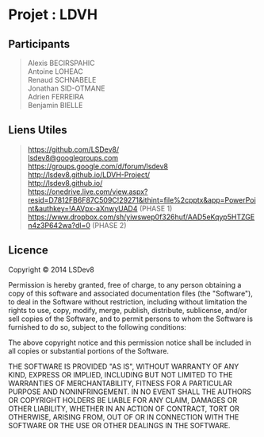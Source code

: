 Projet : LDVH
=============

Participants
------------

> Alexis BECIRSPAHIC    
> Antoine LOHEAC    
> Renaud SCHNABELE    
> Jonathan SID-OTMANE    
> Adrien FERREIRA    
> Benjamin BIELLE     

Liens Utiles
------------

> https://github.com/LSDev8/     
> lsdev8@googlegroups.com     
> https://groups.google.com/d/forum/lsdev8     
> http://lsdev8.github.io/LDVH-Project/     
> http://lsdev8.github.io/     
> https://onedrive.live.com/view.aspx?resid=D7812FB6F87C509C!29271&ithint=file%2cpptx&app=PowerPoint&authkey=!AAVpx-aXnwyUAD4 (PHASE 1)    
> https://www.dropbox.com/sh/yiwswep0f326huf/AAD5eKqyp5HTZGEn4z3P642wa?dl=0 (PHASE 2)     

Licence
-------

Copyright © 2014 LSDev8

Permission is hereby granted, free of charge, to any person obtaining a copy of this software and associated documentation files (the "Software"), to deal in the Software without restriction, including without limitation the rights to use, copy, modify, merge, publish, distribute, sublicense, and/or sell copies of the Software, and to permit persons to whom the Software is furnished to do so, subject to the following conditions:

The above copyright notice and this permission notice shall be included in all copies or substantial portions of the Software.

THE SOFTWARE IS PROVIDED "AS IS", WITHOUT WARRANTY OF ANY KIND, EXPRESS OR IMPLIED, INCLUDING BUT NOT LIMITED TO THE WARRANTIES OF MERCHANTABILITY, FITNESS FOR A PARTICULAR PURPOSE AND NONINFRINGEMENT. IN NO EVENT SHALL THE AUTHORS OR COPYRIGHT HOLDERS BE LIABLE FOR ANY CLAIM, DAMAGES OR OTHER LIABILITY, WHETHER IN AN ACTION OF CONTRACT, TORT OR OTHERWISE, ARISING FROM, OUT OF OR IN CONNECTION WITH THE SOFTWARE OR THE USE OR OTHER DEALINGS IN THE SOFTWARE.

